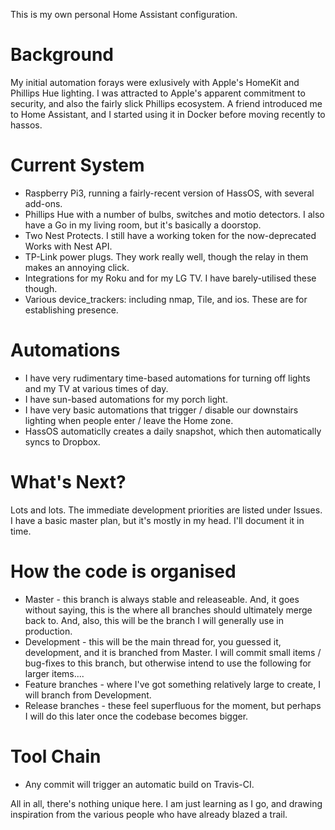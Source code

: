 This is my own personal Home Assistant configuration.

# Background 
My initial automation forays were exlusively with Apple's HomeKit and Phillips Hue lighting. I was attracted to Apple's apparent commitment to security, and also the fairly slick Phillips ecosystem. A friend introduced me to Home Assistant, and I started using it in Docker before moving recently to hassos.

# Current System
* Raspberry Pi3, running a fairly-recent version of HassOS, with several add-ons.
* Phillips Hue with a number of bulbs, switches and motio detectors. I also have a Go in my living room, but it's basically a doorstop.
* Two Nest Protects. I still have a working token for the now-deprecated Works with Nest API.
* TP-Link power plugs. They work really well, though the relay in them makes an annoying click.
* Integrations for my Roku and for my LG TV. I have barely-utilised these though.
* Various device_trackers: including nmap, Tile, and ios. These are for establishing presence.

# Automations
* I have very rudimentary time-based automations for turning off lights and my TV at various times of day.
* I have sun-based automations for my porch light.
* I have very basic automations that trigger / disable our downstairs lighting when people enter / leave the Home zone.
* HassOS automaticlly creates a daily snapshot, which then automatically syncs to Dropbox.

# What's Next?
Lots and lots. The immediate development priorities are listed under Issues. I have a basic master plan, but it's mostly in my head. I'll document it in time.

# How the code is organised
* Master - this branch is always stable and releaseable. And, it goes without saying, this is the where all branches should ultimately merge back to. And, also, this will be the branch I will generally use in production.
* Development - this will be the main thread for, you guessed it, development, and it is branched from Master. I will commit small items / bug-fixes to this branch, but otherwise intend to use the following for larger items....
* Feature branches - where I've got something relatively large to create, I will branch from Development.
* Release branches - these feel superfluous for the moment, but perhaps I will do this later once the codebase becomes bigger.

# Tool Chain
* Any commit will trigger an automatic build on Travis-CI. 

All in all, there's nothing unique here. I am just learning as I go, and drawing inspiration from the various people who have already blazed a trail.
